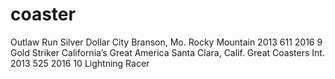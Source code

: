 # coaster
Outlaw Run	Silver Dollar City	Branson, Mo.	Rocky Mountain	2013	611	2016
9	Gold Striker	California’s Great America	Santa Clara, Calif.	Great Coasters Int.	2013	525	2016
10	Lightning Racer
